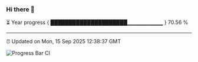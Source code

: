 ### Hi there 👋

⏳ Year progress { █████████████████████▁▁▁▁▁▁▁▁▁ } 70.56 %

---

⏰ Updated on Mon, 15 Sep 2025 12:38:37 GMT

![Progress Bar CI](https://github.com/liununu/liununu/workflows/Progress%20Bar%20CI/badge.svg)
